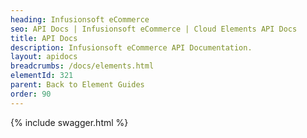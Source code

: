 ```yaml
---
heading: Infusionsoft eCommerce
seo: API Docs | Infusionsoft eCommerce | Cloud Elements API Docs
title: API Docs
description: Infusionsoft eCommerce API Documentation.
layout: apidocs
breadcrumbs: /docs/elements.html
elementId: 321
parent: Back to Element Guides
order: 90
---
```


{% include swagger.html %}

